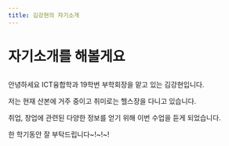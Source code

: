 ```yaml
---
title: 김강현의 자기소개
---
```


# 자기소개를 해볼게요

## 

안녕하세요 ICT융합학과 19학번 부학회장을 맡고 있는 김강현입니다.

저는 현재 산본에 거주 중이고 취미로는 헬스장을 다니고 있습니다.

취업, 창업에 관련된 다양한 정보를 얻기 위해 이번 수업을 듣게 되었습니다.

한 학기동안 잘 부탁드립니다~!~!~!
